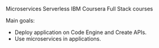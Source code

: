 Microservices Serverless IBM Coursera Full Stack courses

Main goals:

- Deploy application on Code Engine and Create APIs.
- Use microservices in applications.
